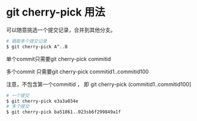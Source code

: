 # git cherry-pick 用法

可以随意挑选一个提交记录，合并到其他分支。

```sh
# 摘取多个提交记录
$ git cherry-pick A^..B
```

单个commit只需要git cherry-pick commitid

多个commit 只需要git cherry-pick commitid1..commitid100

注意，不包含第一个commitid ， 即  git cherry-pick (commitid1..commitid100]

```sh
# 一个提交
$ git cherry-pick e3a3a034e
# 多个提交
$ git cherry-pick ba51861..023sb6f299849a1f
```
